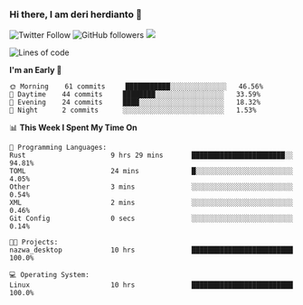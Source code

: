 ### Hi there, I am deri herdianto 👋
![Twitter Follow](https://img.shields.io/twitter/follow/deikatsuo?label=Follow)
![GitHub followers](https://img.shields.io/github/followers/deikatsuo?label=Follow&style=social)
![](https://visitor-badge.glitch.me/badge?page_id=deikatsuo.deikatsuo)

<!--
**deikatsuo/deikatsuo** is a ✨ _special_ ✨ repository because its `README.md` (this file) appears on your GitHub profile.

Here are some ideas to get you started:

- 🔭 I’m currently working on ...
- 🌱 I’m currently learning ...
- 👯 I’m looking to collaborate on ...
- 🤔 I’m looking for help with ...
- 💬 Ask me about ...
- 📫 How to reach me: ...
- 😄 Pronouns: ...
- ⚡ Fun fact: ...
-->

<!--START_SECTION:waka-->
![Lines of code](https://img.shields.io/badge/From%20Hello%20World%20I%27ve%20Written-14766%20lines%20of%20code-blue)

**I'm an Early 🐤** 

```text
🌞 Morning    61 commits     ███████████░░░░░░░░░░░░░░   46.56% 
🌆 Daytime    44 commits     ████████░░░░░░░░░░░░░░░░░   33.59% 
🌃 Evening    24 commits     ████░░░░░░░░░░░░░░░░░░░░░   18.32% 
🌙 Night      2 commits      ░░░░░░░░░░░░░░░░░░░░░░░░░   1.53%

```


📊 **This Week I Spent My Time On** 

```text
💬 Programming Languages: 
Rust                     9 hrs 29 mins       ███████████████████████░░   94.81% 
TOML                     24 mins             █░░░░░░░░░░░░░░░░░░░░░░░░   4.05% 
Other                    3 mins              ░░░░░░░░░░░░░░░░░░░░░░░░░   0.54% 
XML                      2 mins              ░░░░░░░░░░░░░░░░░░░░░░░░░   0.46% 
Git Config               0 secs              ░░░░░░░░░░░░░░░░░░░░░░░░░   0.14%

🐱‍💻 Projects: 
nazwa_desktop            10 hrs              █████████████████████████   100.0%

💻 Operating System: 
Linux                    10 hrs              █████████████████████████   100.0%

```


<!--END_SECTION:waka-->
